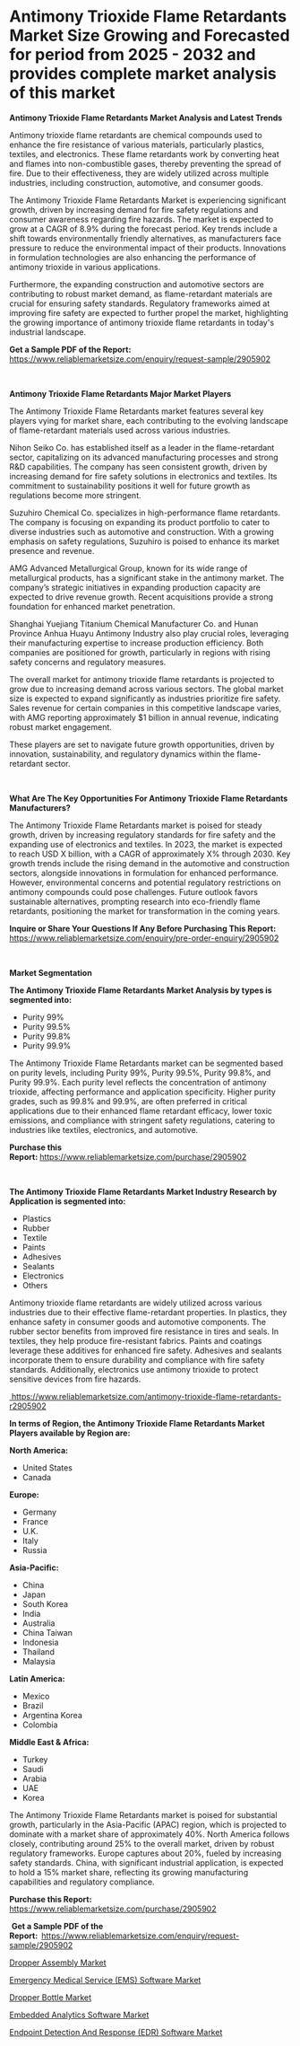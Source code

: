 <p><h1>Antimony Trioxide Flame Retardants Market Size Growing and Forecasted for period from 2025 - 2032 and provides complete market analysis of this market</h1></p><p><strong>Antimony Trioxide Flame Retardants Market Analysis and Latest Trends</strong></p>
<p><p>Antimony trioxide flame retardants are chemical compounds used to enhance the fire resistance of various materials, particularly plastics, textiles, and electronics. These flame retardants work by converting heat and flames into non-combustible gases, thereby preventing the spread of fire. Due to their effectiveness, they are widely utilized across multiple industries, including construction, automotive, and consumer goods.</p><p>The Antimony Trioxide Flame Retardants Market is experiencing significant growth, driven by increasing demand for fire safety regulations and consumer awareness regarding fire hazards. The market is expected to grow at a CAGR of 8.9% during the forecast period. Key trends include a shift towards environmentally friendly alternatives, as manufacturers face pressure to reduce the environmental impact of their products. Innovations in formulation technologies are also enhancing the performance of antimony trioxide in various applications.</p><p>Furthermore, the expanding construction and automotive sectors are contributing to robust market demand, as flame-retardant materials are crucial for ensuring safety standards. Regulatory frameworks aimed at improving fire safety are expected to further propel the market, highlighting the growing importance of antimony trioxide flame retardants in today's industrial landscape.</p></p>
<p><strong>Get a Sample PDF of the Report:&nbsp;</strong> <a href="https://www.reliablemarketsize.com/enquiry/request-sample/2905902?utm_campaign=2003&utm_medium=2&utm_source=Github&utm_content=ia&utm_term=12032025&utm_id=antimony-trioxide-flame-retardants">https://www.reliablemarketsize.com/enquiry/request-sample/2905902</a></p>
<p>&nbsp;</p>
<p><strong>Antimony Trioxide Flame Retardants Major Market Players</strong></p>
<p><p>The Antimony Trioxide Flame Retardants market features several key players vying for market share, each contributing to the evolving landscape of flame-retardant materials used across various industries.</p><p>Nihon Seiko Co. has established itself as a leader in the flame-retardant sector, capitalizing on its advanced manufacturing processes and strong R&D capabilities. The company has seen consistent growth, driven by increasing demand for fire safety solutions in electronics and textiles. Its commitment to sustainability positions it well for future growth as regulations become more stringent.</p><p>Suzuhiro Chemical Co. specializes in high-performance flame retardants. The company is focusing on expanding its product portfolio to cater to diverse industries such as automotive and construction. With a growing emphasis on safety regulations, Suzuhiro is poised to enhance its market presence and revenue.</p><p>AMG Advanced Metallurgical Group, known for its wide range of metallurgical products, has a significant stake in the antimony market. The company’s strategic initiatives in expanding production capacity are expected to drive revenue growth. Recent acquisitions provide a strong foundation for enhanced market penetration.</p><p>Shanghai Yuejiang Titanium Chemical Manufacturer Co. and Hunan Province Anhua Huayu Antimony Industry also play crucial roles, leveraging their manufacturing expertise to increase production efficiency. Both companies are positioned for growth, particularly in regions with rising safety concerns and regulatory measures.</p><p>The overall market for antimony trioxide flame retardants is projected to grow due to increasing demand across various sectors. The global market size is expected to expand significantly as industries prioritize fire safety. Sales revenue for certain companies in this competitive landscape varies, with AMG reporting approximately $1 billion in annual revenue, indicating robust market engagement.</p><p>These players are set to navigate future growth opportunities, driven by innovation, sustainability, and regulatory dynamics within the flame-retardant sector.</p></p>
<p>&nbsp;</p>
<p><strong>What Are The Key Opportunities For Antimony Trioxide Flame Retardants Manufacturers?</strong></p>
<p><p>The Antimony Trioxide Flame Retardants market is poised for steady growth, driven by increasing regulatory standards for fire safety and the expanding use of electronics and textiles. In 2023, the market is expected to reach USD X billion, with a CAGR of approximately X% through 2030. Key growth trends include the rising demand in the automotive and construction sectors, alongside innovations in formulation for enhanced performance. However, environmental concerns and potential regulatory restrictions on antimony compounds could pose challenges. Future outlook favors sustainable alternatives, prompting research into eco-friendly flame retardants, positioning the market for transformation in the coming years.</p></p>
<p><strong>Inquire or Share Your Questions If Any Before Purchasing This Report:</strong> <a href="https://www.reliablemarketsize.com/enquiry/pre-order-enquiry/2905902?utm_campaign=2003&utm_medium=2&utm_source=Github&utm_content=ia&utm_term=12032025&utm_id=antimony-trioxide-flame-retardants">https://www.reliablemarketsize.com/enquiry/pre-order-enquiry/2905902</a></p>
<p>&nbsp;</p>
<p><strong>Market Segmentation</strong></p>
<p><strong>The Antimony Trioxide Flame Retardants Market Analysis by types is segmented into:</strong></p>
<p><ul><li>Purity 99%</li><li>Purity 99.5%</li><li>Purity 99.8%</li><li>Purity 99.9%</li></ul></p>
<p><p>The Antimony Trioxide Flame Retardants market can be segmented based on purity levels, including Purity 99%, Purity 99.5%, Purity 99.8%, and Purity 99.9%. Each purity level reflects the concentration of antimony trioxide, affecting performance and application specificity. Higher purity grades, such as 99.8% and 99.9%, are often preferred in critical applications due to their enhanced flame retardant efficacy, lower toxic emissions, and compliance with stringent safety regulations, catering to industries like textiles, electronics, and automotive.</p></p>
<p><strong>Purchase this Report:&nbsp;</strong><a href="https://www.reliablemarketsize.com/purchase/2905902?utm_campaign=2003&utm_medium=2&utm_source=Github&utm_content=ia&utm_term=12032025&utm_id=antimony-trioxide-flame-retardants">https://www.reliablemarketsize.com/purchase/2905902</a></p>
<p>&nbsp;</p>
<p><strong>The Antimony Trioxide Flame Retardants Market Industry Research by Application is segmented into:</strong></p>
<p><ul><li>Plastics</li><li>Rubber</li><li>Textile</li><li>Paints</li><li>Adhesives</li><li>Sealants</li><li>Electronics</li><li>Others</li></ul></p>
<p><p>Antimony trioxide flame retardants are widely utilized across various industries due to their effective flame-retardant properties. In plastics, they enhance safety in consumer goods and automotive components. The rubber sector benefits from improved fire resistance in tires and seals. In textiles, they help produce fire-resistant fabrics. Paints and coatings leverage these additives for enhanced fire safety. Adhesives and sealants incorporate them to ensure durability and compliance with fire safety standards. Additionally, electronics use antimony trioxide to protect sensitive devices from fire hazards.</p></p>
<p><a href="https://www.reliablemarketsize.com/antimony-trioxide-flame-retardants-r2905902?utm_campaign=2003&utm_medium=2&utm_source=Github&utm_content=ia&utm_term=12032025&utm_id=antimony-trioxide-flame-retardants">&nbsp;https://www.reliablemarketsize.com/antimony-trioxide-flame-retardants-r2905902</a></p>
<p><strong>In terms of Region, the Antimony Trioxide Flame Retardants Market Players available by Region are:</strong></p>
<p>
    <p> <strong> North America: </strong>
        <ul>
            <li>United States</li>
            <li>Canada</li>
        </ul>
        </p> 
    <p> <strong> Europe: </strong>
        <ul>
            <li>Germany</li>
            <li>France</li>
            <li>U.K.</li>
            <li>Italy</li>
            <li>Russia</li>
        </ul>
        </p> 
    <p> <strong> Asia-Pacific: </strong>
        <ul>
            <li>China</li>
            <li>Japan</li>
            <li>South Korea</li>
            <li>India</li>
            <li>Australia</li>
            <li>China Taiwan</li>
            <li>Indonesia</li>
            <li>Thailand</li>
            <li>Malaysia</li>
        </ul>
        </p> 
    <p> <strong> Latin America: </strong>
        <ul>
            <li>Mexico</li>
            <li>Brazil</li>
            <li>Argentina Korea</li>
            <li>Colombia</li>
        </ul>
        </p> 
    <p> <strong> Middle East & Africa: </strong>
        <ul>
            <li>Turkey</li>
            <li>Saudi</li>
            <li>Arabia</li>
            <li>UAE</li>
            <li>Korea</li>
        </ul>
    </p>
    </p>
<p><p>The Antimony Trioxide Flame Retardants market is poised for substantial growth, particularly in the Asia-Pacific (APAC) region, which is projected to dominate with a market share of approximately 40%. North America follows closely, contributing around 25% to the overall market, driven by robust regulatory frameworks. Europe captures about 20%, fueled by increasing safety standards. China, with significant industrial application, is expected to hold a 15% market share, reflecting its growing manufacturing capabilities and regulatory compliance.</p></p>
<p><strong>Purchase this Report: </strong><a href="https://www.reliablemarketsize.com/purchase/2905902?utm_campaign=2003&utm_medium=2&utm_source=Github&utm_content=ia&utm_term=12032025&utm_id=antimony-trioxide-flame-retardants">https://www.reliablemarketsize.com/purchase/2905902</a></p>
<p>&nbsp;<strong>Get a Sample PDF of the Report:&nbsp;&nbsp;</strong><a href="https://www.reliablemarketsize.com/enquiry/request-sample/2905902?utm_campaign=2003&utm_medium=2&utm_source=Github&utm_content=ia&utm_term=12032025&utm_id=antimony-trioxide-flame-retardants">https://www.reliablemarketsize.com/enquiry/request-sample/2905902</a></p>
<p><strong></strong></p>
<p><p><a href="https://github.com/sderolza/Market-Research-Report-List-1/blob/main/dropper-assembly-market.md?utm_campaign=2003&utm_medium=2&utm_source=Github&utm_content=ia&utm_term=12032025&utm_id=antimony-trioxide-flame-retardants">Dropper Assembly Market</a></p><p><a href="https://github.com/kryshaprilbb/Market-Research-Report-List-1/blob/main/emergency-medical-service-ems-software-market.md?utm_campaign=2003&utm_medium=2&utm_source=Github&utm_content=ia&utm_term=12032025&utm_id=antimony-trioxide-flame-retardants">Emergency Medical Service (EMS) Software Market</a></p><p><a href="https://github.com/yepezkommakp/Market-Research-Report-List-1/blob/main/dropper-bottle-market.md?utm_campaign=2003&utm_medium=2&utm_source=Github&utm_content=ia&utm_term=12032025&utm_id=antimony-trioxide-flame-retardants">Dropper Bottle Market</a></p><p><a href="https://github.com/kolffmaris58/Market-Research-Report-List-1/blob/main/embedded-analytics-software-market.md?utm_campaign=2003&utm_medium=2&utm_source=Github&utm_content=ia&utm_term=12032025&utm_id=antimony-trioxide-flame-retardants">Embedded Analytics Software Market</a></p><p><a href="https://github.com/syiqvanyo/Market-Research-Report-List-1/blob/main/endpoint-detection-and-response-edr-software-market.md?utm_campaign=2003&utm_medium=2&utm_source=Github&utm_content=ia&utm_term=12032025&utm_id=antimony-trioxide-flame-retardants">Endpoint Detection And Response (EDR) Software Market</a></p></p>